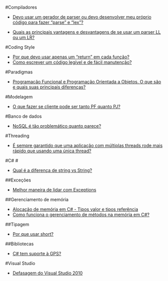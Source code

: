 #Compiladores

- [Devo usar um gerador de parser ou devo desenvolver meu próprio código para fazer “parse” e “lex”?](http://pt.stackoverflow.com/q/2130/101)

- [Quais as principais vantagens e desvantagens de se usar um parser LL ou um LR?](http://pt.stackoverflow.com/q/2044/101)

#Coding Style

- [Por que devo usar apenas um “return” em cada função?](http://pt.stackoverflow.com/q/2477/101)
- [Como escrever um código legível e de fácil manutenção?](http://pt.stackoverflow.com/q/13890/101)

#Paradigmas

- [Programação Funcional e Programação Orientada a Objetos. O que são e quais suas principais diferenças?](http://pt.stackoverflow.com/a/13388/101)

#Modelagem

- [O que fazer se cliente pode ser tanto PF quanto PJ?](http://pt.stackoverflow.com/q/14839/101)

#Banco de dados

- [NoSQL é tão problemático quanto parece?](http://pt.stackoverflow.com/q/14533/101)

#Threading

- [É sempre garantido que uma aplicação com múltiplas threads rode mais rápido que usando uma única thread?](http://pt.stackoverflow.com/q/1946/101)

#C# #

- [Qual é a diferença de string vs String?](http://pt.stackoverflow.com/a/3787/101)

##Exceções

- [Melhor maneira de lidar com Exceptions](http://pt.stackoverflow.com/a/13611/101)

##Gerenciamento de memória

- [Alocação de memória em C# - Tipos valor e tipos referência](http://pt.stackoverflow.com/q/14490/101)
- [Como funciona o gerenciamento de métodos na memória em C#?](http://pt.stackoverflow.com/q/14334/101)

##Tipagem

- [Por que usar short?](http://pt.stackoverflow.com/q/13930/101)

##Bibliotecas

- [C# tem suporte à GPS?](http://pt.stackoverflow.com/q/14856/101)

#Visual Studio

- [Defasagem do Visual Studio 2010](http://pt.stackoverflow.com/q/14704/101)
